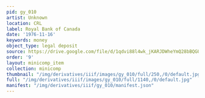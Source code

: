 ```yaml
---
pid: gy_010
artist: Unknown
location: CRL
label: Royal Bank of Canada
date: '1976-11-16'
keywords: money
object_type: legal deposit
source: https://drive.google.com/file/d/1qdvi88l4wk_jKARJDWheYmQ28bBQGUYK/view?usp=sharing
order: '9'
layout: minicomp_item
collection: minicomp
thumbnail: "/img/derivatives/iiif/images/gy_010/full/250,/0/default.jpg"
full: "/img/derivatives/iiif/images/gy_010/full/1140,/0/default.jpg"
manifest: "/img/derivatives/iiif/gy_010/manifest.json"
---
```

